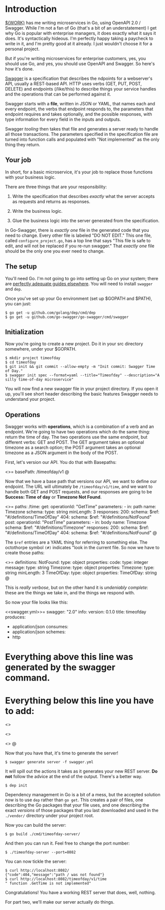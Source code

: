# Introduction

[${WORK}](http://www.splunk.com) has me writing microservices in Go,
using OpenAPI 2.0 / Swagger.  While I'm not a fan of Go (that's a bit of
an understatement) I get why Go is popular with enterprise managers, it
does exactly what it says it does.  It's syntactically hideous.  I'm
perfectly happy taking a paycheck to write in it, and I'm pretty good at
it already.  I just wouldn't choose it for a personal project.

But if you're writing microservices for enterprise customers, yes, you
should use Go, and yes, you should use OpenAPI and Swagger.  So here's
how it's done.

[Swagger](https://swagger.io/) is a specification that describes the
ndpoints for a webserver's API, usually a REST-based API.  HTTP uses
verbs (GET, PUT, POST, DELETE) and endpoints (/like/this) to describe
things your service handles and the operations that can be performed
against it.

Swagger starts with a **file**, written in JSON or YAML, that names
each and every endpoint, the verbs that endpoint responds to, the
parameters that endpoint requires and takes optionally, and the
possible responses, with type information for every field in the
inputs and outputs.

Swagger *tooling* then takes that file and generates a server ready to
handle all those transactions.  The parameters specified in the
specification file are turned into function calls and populated with
"Not implemented" as the only thing they return.

## Your job

In short, for a basic microservice, it's your job to replace those
functions with your business logic.

There are three things that are your responsibility:

1. Write the specification that describes *exactly* what the server
accepts as requests and returns as responses.

2. Write the business logic.

3. Glue the business logic into the server generated from the
specification.

In Go-Swagger, there is *exactly one* file in the generated code that
you need to change.  Every other file is labeled "DO NOT EDIT."  This
one file, called `configure_project.go`, has a top line that says "This
file is safe to edit, and will not be replaced if you re-run swagger."
That *exactly one* file should be the only one you ever need to change.

## The setup

You'll need Go.  I'm not going to go into setting up Go on your system;
there are
[perfectly adequate guides elsewhere](https://golang.org/doc/install).
You will need to install `swagger` and `dep`.

Once you've set up your Go environment (set up $GOPATH and $PATH), you
can just:

```
$ go get -u github.com/golang/dep/cmd/dep
$ go get -u github.com/go-swagger/go-swagger/cmd/swagger
```

## Initialization

Now you're going to create a new project.  Do it in your src directory
somewhere, under your $GOPATH.

```
$ mkdir project timeofday
$ cd timeofday
$ git init && git commit --allow-empty -m "Init commit: Swagger Time of Day."
$ swagger init spec --format=yaml --title="Timeofday" --description="A silly time-of-day microservice"
```

You will now find a new swagger file in your project directory.  If
you open it up, you'll see short header describing the basic features
Swagger needs to understand your project.

## Operations

Swagger works with **operations**, which is a combination of a verb
and an endpoint.  We're going to have two operations which do the same
thing: return the time of day.  The two operations use the same
endpoint, but different verbs: GET and POST.  The GET argument takes
an optional timezone as a search option; the POST argument takes an
optional timezone as a JSON argument in the body of the POST.

First, let's version our API.  You do that with Basepaths:

<<version the API>>=
basePath: /timeofday/v1
@

Now that we have a base path that versions our API, we want to define
our endpoint.  The URL will ultimately be `/timeofday/v1/time`, and we
want to handle both GET and POST requests, and our responses are going
to be **Success: Time of day** or **Timezone Not Found**.  

<<define the paths>>=
paths:
  /time:
    get:
      operationId: "GetTime"
      parameters:
        - in: path
          name: Timezone
          schema:
            type: string
            minLength: 3
      responses:
        200:
          schema:
            $ref: "#/definitions/TimeOfDay"
        404:
          schema:
            $ref: "#/definitions/NotFound"
    post:
      operationId: "PostTime"
      parameters:
        - in: body
          name: Timezone
          schema:
            $ref: "#/definitions/Timezone"
      responses:
        200:
          schema:
            $ref: "#/definitions/TimeOfDay"
        404:
          schema:
            $ref: "#/definitions/NotFound"
@

The `$ref` entries are a YAML thing for referring to something else.
The octothorpe symbol `(#)` indicates "look in the current file.  So
now we have to create those paths:

<<schemas>>=
definitions:
  NotFound:
    type: object
    properties:
      code:
        type: integer
      message:
        type: string
  Timezone:
    type: object
    properties:
      Timezone:
        type: string
        minLength: 3
  TimeOfDay:
    type: object
    properties:
      TimeOfDay: string
@

This is *really verbose*, but on the other hand it is *undeniably
complete*: these are the things we take in, and the things we respond
with.

So now your file looks like this:

<<swagger.yml>>=
swagger: "2.0"
info:
  version: 0.1.0
  title: timeofday
produces:
  - application/json
consumes:
  - application/json
schemes:
  - http

# Everything above this line was generated by the swagger command.
# Everything below this line you have to add:

<<version the API>>

<<schemas>>

<<define the paths>>
@

Now that you have that, it's time to generate the server!  

`$ swagger generate server -f swagger.yml`

It will spill out the actions it takes as it generates your new REST
server.  **Do not** follow the advice at the end of the output.
There's a better way.

`$ dep init`

Dependency management in Go is a bit of a mess, but the accepted
solution now is to use `dep` rather than `go get`.  This creates a
pair of files, one describing the Go packages that your file uses, and
one describing the exact *versions* of those packages that you last
downloaded and used in the `./vendor/` directory under your project
root.

Now you can build the server:

`$ go build ./cmd/timeofday-server/`

And then you can run it.  Feel free to change the port number:

`$ ./timeofday-server --port=8082`

You can now tickle the server:

```
$ curl http://localhost:8082/
{"code":404,"message":"path / was not found"}
$ curl http://localhost:8082/timeofday/v1/time
" function .GetTime is not implemented"
```

Congratulations!  You have a working REST server that does, well,
nothing.

For part two, we'll make our server actually do things.
